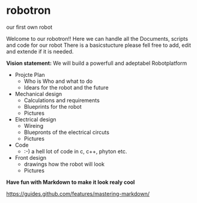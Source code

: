 # robotron
our first own robot

Welcome to our robotron!!
Here we can handle all the Documents, scripts and code for our robot
There is a basicstucture please fell free to add, edit and extende if it is needed.

**Vision statement:**
We will build a powerfull and adeptabel Robotplatform 

* Projcte Plan
  * Who is Who and what to do
  * Idears for the robot and the future
* Mechanical design
  * Calculations and requirements
  * Blueprints for the robot
  * Pictures
* Electrical design
  * Wireing
  * Bluepronts of the electrical circuts
  * Pictures
* Code
  * :-) a hell lot of code in c, c++, phyton etc.
* Front design 
  * drawings how the robot will look
  * Pictures 

**Have fun with Markdown to make it look realy cool**
  
https://guides.github.com/features/mastering-markdown/
  
